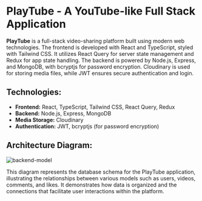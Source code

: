 # PlayTube - A YouTube-like Full Stack Application

**PlayTube** is a full-stack video-sharing platform built using modern web technologies. The frontend is developed with React and TypeScript, styled with Tailwind CSS. It utilizes React Query for server state management and Redux for app state handling. The backend is powered by Node.js, Express, and MongoDB, with bcryptjs for password encryption. Cloudinary is used for storing media files, while JWT ensures secure authentication and login.

## Technologies:
- **Frontend:** React, TypeScript, Tailwind CSS, React Query, Redux
- **Backend:** Node.js, Express, MongoDB
- **Media Storage:** Cloudinary
- **Authentication:** JWT, bcryptjs (for password encryption)

## Architecture Diagram: 

![backend-model](https://github.com/user-attachments/assets/4940561e-ee77-4af7-9152-366f02d9b98d)

This diagram represents the database schema for the PlayTube application, illustrating the relationships between various models such as users, videos, comments, and likes. It demonstrates how data is organized and the connections that facilitate user interactions within the platform.
